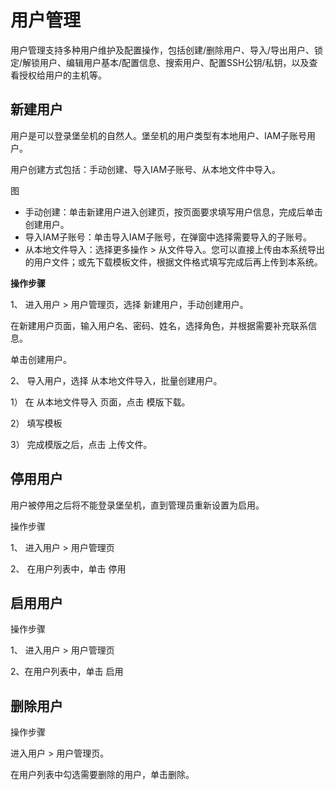 # 用户管理


用户管理支持多种用户维护及配置操作，包括创建/删除用户、导入/导出用户、锁定/解锁用户、编辑用户基本/配置信息、搜索用户、配置SSH公钥/私钥，以及查看授权给用户的主机等。


## 新建用户

用户是可以登录堡垒机的自然人。堡垒机的用户类型有本地用户、IAM子账号用户。

用户创建方式包括：手动创建、导入IAM子账号、从本地文件中导入。

图


- 手动创建：单击新建用户进入创建页，按页面要求填写用户信息，完成后单击创建用户。
- 导入IAM子账号：单击导入IAM子账号，在弹窗中选择需要导入的子账号。
- 从本地文件导入：选择更多操作 > 从文件导入。您可以直接上传由本系统导出的用户文件；或先下载模板文件，根据文件格式填写完成后再上传到本系统。

**操作步骤**  

1、 进入用户 > 用户管理页，选择 新建用户，手动创建用户。

  在新建用户页面，输入用户名、密码、姓名，选择角色，并根据需要补充联系信息。
  
  单击创建用户。

2、 导入用户，选择 从本地文件导入，批量创建用户。

  1） 在 从本地文件导入 页面，点击 模版下载。
  
  2） 填写模板
  
  3） 完成模版之后，点击 上传文件。
  
## 停用用户

用户被停用之后将不能登录堡垒机，直到管理员重新设置为启用。

操作步骤

1、 进入用户 > 用户管理页

2、 在用户列表中，单击 停用

## 启用用户

操作步骤

1、 进入用户 > 用户管理页

2、在用户列表中，单击 启用


## 删除用户

操作步骤

进入用户 > 用户管理页。

在用户列表中勾选需要删除的用户，单击删除。

